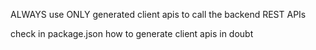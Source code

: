 ALWAYS use ONLY generated client apis to call the backend REST APIs

check in package.json how to generate client apis in doubt
